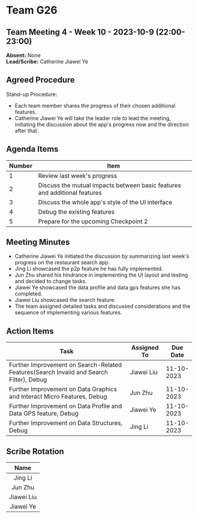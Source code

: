 # Team G26

## Team Meeting 4 - Week 10 - 2023-10-9 (22:00-23:00)

**Absent:** None <br> **Lead/Scribe:** Catherine Jiawei Ye

## Agreed Procedure

Stand-up Procedure:

- Each team member shares the progress of their chosen additional features.
- Catherine Jiawei Ye will take the leader role to lead the meeting, initiating the discussion about the app's progress now and the direction after that.

## Agenda Items

| Number | Item                                                                      |
| ------ |---------------------------------------------------------------------------|
| 1      | Review last week's progress                                               |
| 2      | Discuss the mutual impacts between basic features and additional features |
| 3      | Discuss the whole app's style of the UI interface                         |
| 4      | Debug the existing features                                               |
| 5      | Prepare for the upcoming Checkpoint 2                                     |

## Meeting Minutes

- Catherine Jiawei Ye initiated the discussion by summarizing last week's progress on the restaurant search app.
- Jing Li showcased the p2p feature he has fully implemented.
- Jun Zhu shared his hindrance in implementing the UI layout and testing and decided to change tasks. 
- Jiawei Ye showcased the data profile and data gps features she has completed.
- Jiawei Liu showcased the search feature.
- The team assigned detailed tasks and discussed considerations and the sequence of implementing various features.

## Action Items

| Task                                                                                    | Assigned To | Due Date   |
|-----------------------------------------------------------------------------------------| ----------- |------------|
| Further Improvement on Search-Related Features(Search Invalid and Search Filter), Debug | Jiawei Liu  | 11-10-2023 |
| Further Improvement on Data Graphics and Interact Micro Features, Debug                 | Jun Zhu     | 11-10-2023 |
| Further Improvement on Data Profile and Data GPS feature, Debug                         | Jiawei Ye   | 11-10-2023 |
| Further Improvement on Data Structures, Debug                                           | Jing Li     | 11-10-2023 |

## Scribe Rotation

|    Name    |
|:----------:|
|  Jing Li   |
|  Jun Zhu   |
| Jiawei Liu |
| Jiawei Ye  |

